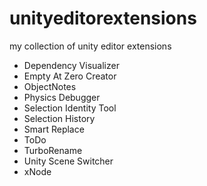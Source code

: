 # unityeditorextensions

my collection of unity editor extensions

- Dependency Visualizer
- Empty At Zero Creator
- ObjectNotes
- Physics Debugger
- Selection Identity Tool
- Selection History
- Smart Replace
- ToDo
- TurboRename
- Unity Scene Switcher
- xNode
